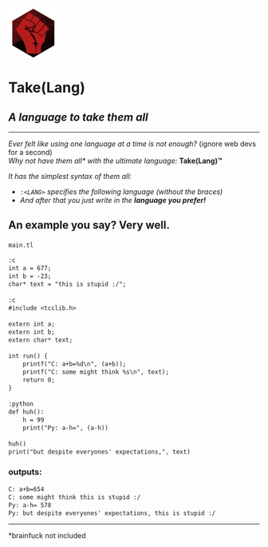 <img src="./assets/take.png" width=100px>

# Take(Lang)
*A language to take them all*
---

---

*Ever felt like using one language at a time is not enough?* (ignore web devs for a second)  
*Why not have them all\* with the ultimate language:* **Take(Lang)™**

*It has the simplest syntax of them all:*  
+ *`:<LANG>` specifies the following language (without the braces)*  
+ *And after that you just write in the* ***language you prefer!***

An example you say? Very well.
---

`main.tl`
```
:c
int a = 677;
int b = -23;
char* text = "this is stupid :/";

:c
#include <tcclib.h>

extern int a;
extern int b;
extern char* text;

int run() {
    printf("C: a+b=%d\n", (a+b));
    printf("C: some might think %s\n", text);
    return 0;
}

:python
def huh():
    h = 99
    print("Py: a-h=", (a-h))

huh()
print("but despite everyones' expectations,", text)
```
### outputs:
```
C: a+b=654
C: some might think this is stupid :/
Py: a-h= 578
Py: but despite everyones' expectations, this is stupid :/

```

---

*brainfuck not included
